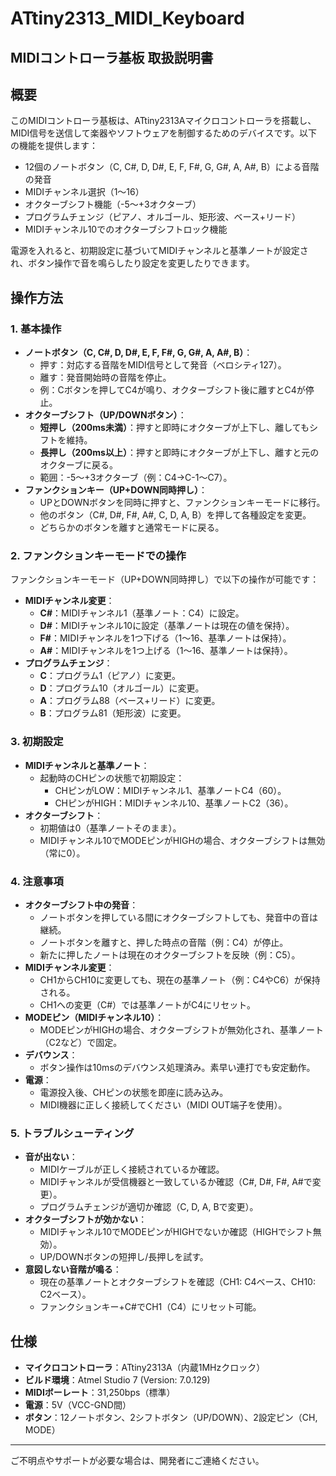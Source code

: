 # ATtiny2313_MIDI_Keyboard
## MIDIコントローラ基板 取扱説明書

## 概要
このMIDIコントローラ基板は、ATtiny2313Aマイクロコントローラを搭載し、MIDI信号を送信して楽器やソフトウェアを制御するためのデバイスです。以下の機能を提供します：
- 12個のノートボタン（C, C#, D, D#, E, F, F#, G, G#, A, A#, B）による音階の発音
- MIDIチャンネル選択（1～16）
- オクターブシフト機能（-5～+3オクターブ）
- プログラムチェンジ（ピアノ、オルゴール、矩形波、ベース+リード）
- MIDIチャンネル10でのオクターブシフトロック機能

電源を入れると、初期設定に基づいてMIDIチャンネルと基準ノートが設定され、ボタン操作で音を鳴らしたり設定を変更したりできます。

## 操作方法

### 1. 基本操作
- **ノートボタン（C, C#, D, D#, E, F, F#, G, G#, A, A#, B）**：
  - 押す：対応する音階をMIDI信号として発音（ベロシティ127）。
  - 離す：発音開始時の音階を停止。
  - 例：Cボタンを押してC4が鳴り、オクターブシフト後に離すとC4が停止。
- **オクターブシフト（UP/DOWNボタン）**：
  - **短押し（200ms未満）**：押すと即時にオクターブが上下し、離してもシフトを維持。
  - **長押し（200ms以上）**：押すと即時にオクターブが上下し、離すと元のオクターブに戻る。
  - 範囲：-5～+3オクターブ（例：C4→C-1～C7）。
- **ファンクションキー（UP+DOWN同時押し）**：
  - UPとDOWNボタンを同時に押すと、ファンクションキーモードに移行。
  - 他のボタン（C#, D#, F#, A#, C, D, A, B）を押して各種設定を変更。
  - どちらかのボタンを離すと通常モードに戻る。

### 2. ファンクションキーモードでの操作
ファンクションキーモード（UP+DOWN同時押し）で以下の操作が可能です：
- **MIDIチャンネル変更**：
  - **C#**：MIDIチャンネル1（基準ノート：C4）に設定。
  - **D#**：MIDIチャンネル10に設定（基準ノートは現在の値を保持）。
  - **F#**：MIDIチャンネルを1つ下げる（1～16、基準ノートは保持）。
  - **A#**：MIDIチャンネルを1つ上げる（1～16、基準ノートは保持）。
- **プログラムチェンジ**：
  - **C**：プログラム1（ピアノ）に変更。
  - **D**：プログラム10（オルゴール）に変更。
  - **A**：プログラム88（ベース+リード）に変更。
  - **B**：プログラム81（矩形波）に変更。

### 3. 初期設定
- **MIDIチャンネルと基準ノート**：
  - 起動時のCHピンの状態で初期設定：
    - CHピンがLOW：MIDIチャンネル1、基準ノートC4（60）。
    - CHピンがHIGH：MIDIチャンネル10、基準ノートC2（36）。
- **オクターブシフト**：
  - 初期値は0（基準ノートそのまま）。
  - MIDIチャンネル10でMODEピンがHIGHの場合、オクターブシフトは無効（常に0）。

### 4. 注意事項
- **オクターブシフト中の発音**：
  - ノートボタンを押している間にオクターブシフトしても、発音中の音は継続。
  - ノートボタンを離すと、押した時点の音階（例：C4）が停止。
  - 新たに押したノートは現在のオクターブシフトを反映（例：C5）。
- **MIDIチャンネル変更**：
  - CH1からCH10に変更しても、現在の基準ノート（例：C4やC6）が保持される。
  - CH1への変更（C#）では基準ノートがC4にリセット。
- **MODEピン（MIDIチャンネル10）**：
  - MODEピンがHIGHの場合、オクターブシフトが無効化され、基準ノート（C2など）で固定。
- **デバウンス**：
  - ボタン操作は10msのデバウンス処理済み。素早い連打でも安定動作。
- **電源**：
  - 電源投入後、CHピンの状態を即座に読み込み。
  - MIDI機器に正しく接続してください（MIDI OUT端子を使用）。

### 5. トラブルシューティング
- **音が出ない**：
  - MIDIケーブルが正しく接続されているか確認。
  - MIDIチャンネルが受信機器と一致しているか確認（C#, D#, F#, A#で変更）。
  - プログラムチェンジが適切か確認（C, D, A, Bで変更）。
- **オクターブシフトが効かない**：
  - MIDIチャンネル10でMODEピンがHIGHでないか確認（HIGHでシフト無効）。
  - UP/DOWNボタンの短押し/長押しを試す。
- **意図しない音階が鳴る**：
  - 現在の基準ノートとオクターブシフトを確認（CH1: C4ベース、CH10: C2ベース）。
  - ファンクションキー+C#でCH1（C4）にリセット可能。

## 仕様
- **マイクロコントローラ**：ATtiny2313A（内蔵1MHzクロック）
- **ビルド環境**：Atmel Studio 7 (Version: 7.0.129)
- **MIDIボーレート**：31,250bps（標準）
- **電源**：5V（VCC-GND間）
- **ボタン**：12ノートボタン、2シフトボタン（UP/DOWN）、2設定ピン（CH, MODE）

---

ご不明点やサポートが必要な場合は、開発者にご連絡ください。